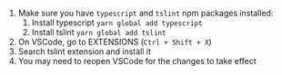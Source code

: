 <!--
Copyright (c) Microsoft Corporation. All rights reserved.
Licensed under the MIT License.
-->

1. Make sure you have `typescript` and `tslint` npm packages installed:
    1. Install typescript
       `yarn global add typescript`
    2. Install tslint
       `yarn global add tslint`
2. On VSCode, go to EXTENSIONS (`Ctrl + Shift + X`)
3. Search tslint extension and install it
4. You may need to reopen VSCode for the changes to take effect
